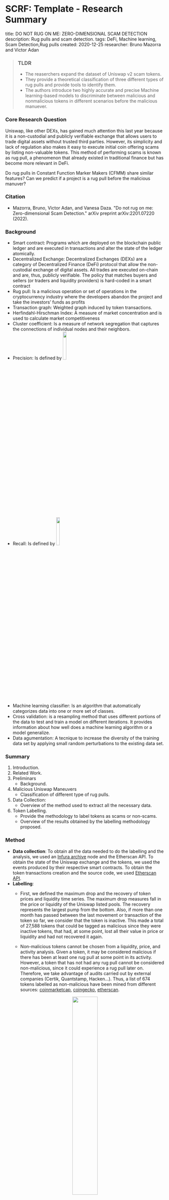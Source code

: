 # SCRF: Template - Research Summary

title: DO NOT RUG ON ME: ZERO-DIMENSIONAL SCAM DETECTION
description: Rug pulls and scam detection.
tags: DeFi, Machine learning, Scam Detection,Rug pulls
created: 2020-12-25
researcher: Bruno Mazorra and Victor Adan

> ### TLDR
>
> - The reaserchers expand the dataset of Uniswap v2 scam tokens.
> - They provide  a theoretical classification of three different types of rug pulls and provide tools to identify them.
> - The authors introduce two highly accurate and precise Machine learning-based models to discriminate between malicious and nonmalicious tokens in different scenarios before the malicious manuever.

### Core Research Question


Uniswap, like other DEXs, has gained much attention this last year because it is a non-custodial and
publicly verifiable exchange that allows users to trade digital assets without trusted third parties.
However, its simplicity and lack of regulation also makes it easy to execute initial coin offering scams
by listing non-valuable tokens. This method of performing scams is known as rug pull, a phenomenon
that already existed in traditional finance but has become more relevant in DeFi. 

Do rug pulls in Constant Function Marker Makers (CFMM) share similar features? Can we predict if a project is a rug pull before the malicious manuver? 

### Citation

- Mazorra, Bruno, Victor Adan, and Vanesa Daza. "Do not rug on me: Zero-dimensional Scam Detection." arXiv preprint arXiv:2201.07220 (2022).

### Background

- Smart contract: Programs which are deployed on the blockchain public ledger and are executed in transactions and alter the state of the ledger atomically.
- Decentralized Exchange: Decentralized Exchanges (DEXs) are a category of Decentralized Finance (DeFi)
protocol that allow the non-custodial exchange of digital assets. All trades are executed 
on-chain and are, thus, publicly verifiable. The policy that matches buyers and sellers (or
traders and liquidity providers) is hard-coded in a smart contract
- Rug pull: Is a malicious operation or set of operations in the cryptocurrency industry where the developers abandon the 
project and take the investors’ funds as profits
- Transaction graph: Weighted graph induced by token transactions. 
- Herfindahl-Hirschman Index: A measure of market concentration and is used to calculate market competitiveness
- Cluster coefficient: Is a measure of network segregation that captures the
connections of individual nodes and their neighbors.
- Precision: Is defined by  <img src="precision.png " width="15%" />
- Recall: Is defined by  <img src="recall.png " width="15%" />
- Machine learning classifier: Is an algorithm that automatically categorizes data into one or more set of classes.
- Cross validation: is a resampling method that uses different portions of the data to test and train a model on different iterations. It provides information about how well does a machine learning algorithm or a model generalize.
- Data agumentation: A tecnique to increase the diversity of the training data set by applying small random perturbations to the existing data set.



### Summary

1. Introduction.
2. Related Work.
3. Preliminars
    - Background.
4. Malicious Uniswap Maneuvers
    - Classification of different type of rug pulls.
5. Data Collection:
    - Overview of the method used to extract all the necessary data.
6. Token Labelling.
    - Provide the methodology to label tokens as scams or non-scams.
    - Overview of the results obtained by the labelling methodology proposed.


### Method
- **Data collection**: To obtain all the data needed to do the labelling and the analysis, we used an [Infura archive](https://infura.io/) node and the Etherscan
API. To obtain the state of the Uniswap exchange and the tokens, we used the events produced by their respective
smart contracts. To obtain the token transactions creation and the source code, we used [Etherscan API](https://etherscan.io/apis).
- **Labelling**:
    -  First, we defined the maximum drop and the recovery of token prices and liquidity time series. The maximum drop measures fall in the price or liquidity of the Uniswap listed pools. The recovery represents the largest pump from the bottom. Also, if more than one month has passed between the last movement or transaction of the token so far, we consider that the token is inactive. This made a total of 27,588 tokens that could be tagged as malicious since they were inactive tokens, that had, at some point, lost all their value in price or liquidity and had not recovered it again.
  
    - Non-malicious tokens cannot be chosen from a liquidity, price, and activity analysis. Given a token, it may be considered malicious if there has been at least one rug pull at some point in its activity. However, a token that has not had any rug pull cannot be considered non-malicious, since it could experience a rug pull later on. Therefore, we take advantage of audits carried out by external companies (Certik, Quantstamp, Hacken...). Thus, a list of 674 tokens labelled as non-malicious have been mined from different sources: [coinmarketcap](https://coinmarketcap.com/view/defi/), [coingecko](https://www.coingecko.com/en/categories/decentralized-finance-defi), [etherscan](https://etherscan.io/tokens).


<p align="center">
<img src="drawdown.png " width="40%" />
</p>

- **Machine Learning**: We defined two methods that use Machine Learning models to discriminate between malicious and non-malicious tokens: Activity based Method and 24 Early Method.  
    - Activity based Method: For each token labelled as malicious, we have randomly selected several evaluation points before the maximum drop. Non-malicious tokens have been evaluated throughout their activity. Then, for each evaluation point, we calculated the token features up to that block and used them to train two ML classifiers (XGBoost and FT-Transformer) to find patterns related to malicious activity. 
    
    <p align="center">
    <img src="evaluation_points.png " width="60%" />
    </p>

    - 24 Early Method: For each labelled token, we have computed its features in each of the 24 hours after its pool creation. In this case, we are training the models for each hour, therefore, we only have one evaluation point for each token. This also implies that the dataset is smaller compared to the other method.


<!-- Specifically, we use a new Machine Learning algorithm based on attention mechanisms for tabular data called FT-Transformer. -->
<!-- 
Describe the general approach of the paper (e.g scientific experiment, data/modeling, mathematical proofs) then outline the key steps that the researchers undertook to perform the study.

For each key step, summarize the nature of the specific approach that the researchers used to complete each step (e.g. statistical test, logic proof, data-driven model). -->

### Results

Most tokens are labelled as malicious. Indeed, it would be enough to label all of them as malicious to achieve an accuracy of 97,7%. Therefore, we used a data augmentation technique that consists of choosing more evaluation points for non-malicious tokens than for malicious tokens. In particular, we selected five evaluation points for non-malicious tokens and one for the malicious. In addition, we labelled the non-malicious tokens as 1 and the malicious tokens as 0 and tried to increase the performance in predicting non-malicious tokens. To validate both methods we used 5-fold cross-validation, therefore all the results will be presented as the mean and standard deviation of all folds.


#### Activity based Method Results

<p align="center">
<img src="Results1 method.png" width="60%" />
</p>

- Both XGBoost and FT-Transformer get high metrics for accuracy, recall, precision, and F1-Score. However, XGBoost outperforms FT-Transformer in all metrics. 
- XGBoost obtains an accuracy of 0.9936, recall of 0.9540 and precision of 0.9838 in distinguishing non-malicious tokens from scams. In contrast, FT-Transformer gets an accuracy of 0.9890, recall of 0.9180 and precision of 0.9752. 
Therefore, from now we will only analyse on XBoost results. 

<!-- 
<p align="center">
<img src="shap_values.png" width="60%" />
</p>
    
The figure above shows the feature importance in terms of SHAP value on the left side, and, on the right, the impact on the final output.
Most malicious tokens die in the first 24 hours after the pool is created; by contrast, non-malicious tokens have longer lives. This explains why features such as number of transactions or number of unique addresses have so much weight in the model. 
Also, noticed that less block difference between token and pool creation implies negative SHAP values, and negative SHAP values should correspond to malicious tokens. This conclusion coincides with (cite) since several of the malicious tokens take advantage of social trends by copying the name of official tokens and taking money from investors who get confused. This technique implies speed in the creation of the token and the pool since otherwise, the trend may be lost. -->

#### 24 Early Method Results

- For each labelled token, we have computed its features in each of the 24 hours after its pool creation. In this case, we are training both models for each hour. Therefore, we only have one evaluation point for each token.

<p align="center">
<img src="metric_evolution.png" width="60%" />
</p>
    
- Our algorithm obtains a very high accuracy even in the first hours. However, the precision, recall and f1-score are lower than in Activity based Method. In the best of cases, i.e. 20 hours after the creation of the pool, our best algorithm obtains a recall of 0.789. This could indicate that while malicious tokens are easily detectable in the first few hours, detecting non-malicious tokens require more time.


### Discussion and Key Takeaways

- We provided a theoretical classification to understand the different ways of executing the scam, and through the process of identifying rug pulls we found new token smart contract vulnerabilities (composability attacks) and new ways of money laundering.
- We provided a methodology to find rug pulls that had already been executed. Not surprisingly, we found that more than the 97,7\% of the tokens labelled were rug pulls.
- We defined two methods that use ML models to distinguish non-malicious tokens from malicious ones. We also verify the high effectiveness of these models in both scenarios.

<!-- Summarize any discussion/commentary sections included by the researchers. Identify the most concise description of any perspectives or viewpoints the researchers explored in this section.

Summarize the conclusions or key takeaways as included by the researchers. -->

### Implications and Follow-ups

<!-- Summarize the implicit or explicit implications of the study. If the researchers include such a section, include a few of the most important points discussed. If not, insert some commentary of clear-cut or obvious implications of the work.

Share any follow-up work discussed by the researchers.
 -->
 
 
### Applicability

- To better understand the methodology used by scammers to execute rug pulls.
- Provide machine learning tools to protect users from permanet losses. 
